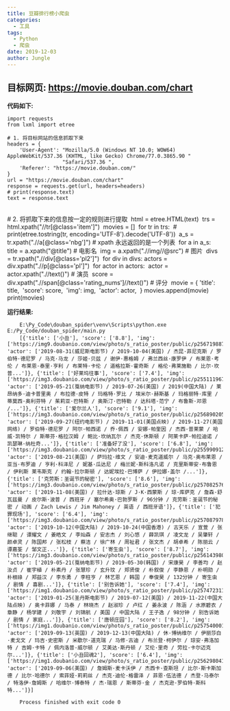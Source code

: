 ```yaml
---
title: 豆瓣排行榜小爬虫
categories:
  - 工具
tags:
  - Python
  - 爬虫
date: 2019-12-03 
author:	Jungle
---
```

## 目标网页: https://movie.douban.com/chart ##

**代码如下:**

	import requests
	from lxml import etree
	
	# 1. 将目标网站的信息抓取下来
	headers = {
	    'User-Agent': "Mozilla/5.0 (Windows NT 10.0; WOW64) AppleWebKit/537.36 (KHTML, like Gecko) Chrome/77.0.3865.90 "
	                  "Safari/537.36 ",
	    'Referer': "https://movie.douban.com/"
	}
	url = "https://movie.douban.com/chart"
	response = requests.get(url, headers=headers)
	# print(response.text)
	text = response.text


​	
​	# 2. 将抓取下来的信息按一定的规则进行提取
​	html = etree.HTML(text)
​	trs = html.xpath("//tr[@class='item']")
​	movies = []
​	for tr in trs:
​	    # print(etree.tostring(tr, encoding='UTF-8').decode('UTF-8'))
​	    a_s = tr.xpath(".//a[@class='nbg']")    # xpath 永远返回的是一个列表
​	    for a in a_s:
​	        title = a.xpath("@title")   # 电影名
​	        img = a.xpath(".//img//@src")   # 图片
​	    divs = tr.xpath(".//div[@class='pl2']")
​	    for div in divs:
​	        actors = div.xpath(".//p[@class='pl']")
​	        for actor in actors:
​	            actor = actor.xpath(".//text()")    # 演员
​	        score = div.xpath(".//span[@class='rating_nums']//text()")  # 评分
​	    movie = {
​	        'title': title,
​	        'score': score,
​	        'img': img,
​	        'actor': actor,
​	    }
​	    movies.append(movie)
​	print(movies)


**运行结果:**

		E:\Py_Code\douban_spider\venv\Scripts\python.exe E:/Py_Code/douban_spider/main.py
		[{'title': ['小丑'], 'score': ['8.8'], 'img': ['https://img9.doubanio.com/view/photo/s_ratio_poster/public/p2567198874.jpg'], 'actor': ['2019-08-31(威尼斯电影节) / 2019-10-04(美国) / 杰昆·菲尼克斯 / 罗伯特·德尼罗 / 马克·马龙 / 莎姬·贝兹 / 谢伊·惠格姆 / 弗兰西丝·康罗伊 / 布莱恩·考伦 / 布莱恩·泰里·亨利 / 布莱特·卡伦 / 道格拉斯·霍奇斯 / 格伦·弗莱施勒 / 比尔·坎普...']}, {'title': ['好莱坞往事'], 'score': ['7.4'], 'img': ['https://img3.doubanio.com/view/photo/s_ratio_poster/public/p2551119672.jpg'], 'actor': ['2019-05-21(戛纳电影节) / 2019-07-26(美国) / 2019(中国大陆) / 莱昂纳多·迪卡普里奥 / 布拉德·皮特 / 玛格特·罗比 / 埃米尔·赫斯基 / 玛格丽特·库里 / 蒂莫西·奥利芬特 / 茱莉亚·巴特斯 / 奥斯汀·巴特勒 / 达科塔·范宁 / 布鲁斯·邓恩 /...']}, {'title': ['爱尔兰人'], 'score': ['9.1'], 'img': ['https://img3.doubanio.com/view/photo/s_ratio_poster/public/p2568902055.jpg'], 'actor': ['2019-09-27(纽约电影节) / 2019-11-01(美国点映) / 2019-11-27(美国网络) / 罗伯特·德尼罗 / 阿尔·帕西诺 / 乔·佩西 / 安娜·帕奎因 / 杰西·普莱蒙 / 哈威·凯特尔 / 斯蒂芬·格拉汉姆 / 鲍比·坎纳瓦尔 / 杰克·休斯顿 / 阿莱卡萨·帕拉迪诺 / 凯瑟琳·纳杜奇...']}, {'title': ['准备好了没'], 'score': ['6.8'], 'img': ['https://img3.doubanio.com/view/photo/s_ratio_poster/public/p2559909120.jpg'], 'actor': ['2019-08-21(美国) / 萨玛拉·维文 / 安迪·麦克道威尔 / 马克·奥布莱恩 / 亚当·布罗迪 / 亨利·科泽尼 / 妮基·瓜达尼 / 梅兰妮·斯科洛凡诺 / 克里斯蒂安·布鲁恩 / 伊利斯 莱韦斯克 / 约翰·拉尔斯顿 / 达妮埃拉·巴博萨 / 伊拉娜·盖尔 /...']}, {'title': ['克劳斯：圣诞节的秘密'], 'score': ['8.6'], 'img': ['https://img3.doubanio.com/view/photo/s_ratio_poster/public/p2570825762.jpg'], 'actor': ['2019-11-08(美国) / 拉什达·琼斯 / J·K·西蒙斯 / 琼·库萨克 / 詹森·舒瓦兹曼 / 皮尔斯·波普 / 西班牙 / 塞尔希奥·巴勃罗斯 / 96分钟 / 克劳斯：圣诞节的秘密 / 动画 / Zach Lewis / Jim Mahoney / 英语 / 西班牙语']}, {'title': ['犯罪现场'], 'score': ['6.4'], 'img': ['https://img3.doubanio.com/view/photo/s_ratio_poster/public/p2570879785.jpg'], 'actor': ['2019-10-12(中国大陆) / 2019-10-24(中国香港) / 古天乐 / 宣萱 / 张继聪 / 谭耀文 / 姜皓文 / 李灿森 / 安志杰 / 刘心悠 / 薛凯琪 / 凌文龙 / 吴肇轩 / 颜卓灵 / 陈国邦 / 张松枝 / 蔡洁 / 徐广林 / 周祉君 / 张文杰 / 胡卓希 / 陈丽云 / 谭嘉荃 / 邹文正...']}, {'title': ['寄生虫'], 'score': ['8.7'], 'img': ['https://img3.doubanio.com/view/photo/s_ratio_poster/public/p2561439800.jpg'], 'actor': ['2019-05-21(戛纳电影节) / 2019-05-30(韩国) / 宋康昊 / 李善均 / 赵汝贞 / 崔宇植 / 朴素丹 / 张慧珍 / 玄升玟 / 郑贤俊 / 朴叙俊 / 李静恩 / 朴明勋 / 朴根祿 / 郑益汉 / 李东勇 / 李柱亨 / 林艺恩 / 韩国 / 奉俊昊 / 132分钟 / 寄生虫 / 剧情 / 喜剧...']}, {'title': ['别告诉她'], 'score': ['7.4'], 'img': ['https://img1.doubanio.com/view/photo/s_ratio_poster/public/p2574723117.jpg'], 'actor': ['2019-01-25(圣丹斯电影节) / 2019-07-12(美国) / 2019-11-22(中国大陆点映) / 奥卡菲娜 / 马泰 / 林晓杰 / 赵淑珍 / 卢红 / 姜永波 / 陈涵 / 水原碧衣 / 章静 / 杨学建 / 刘敬宇 / 刘锦航 / 美国 / 中国大陆 / 王子逸 / 98分钟 / 别告诉她 / 剧情 / 家庭...']}, {'title': ['唐顿庄园'], 'score': ['8.2'], 'img': ['https://img1.doubanio.com/view/photo/s_ratio_poster/public/p2575400017.jpg'], 'actor': ['2019-09-13(英国) / 2019-12-13(中国大陆) / 休·博纳维尔 / 伊丽莎白·麦戈文 / 玛吉·史密斯 / 米歇尔·道克瑞 / 马修·古迪 / 布兰登·柯伊尔 / 琼安·弗洛加特 / 吉姆·卡特 / 佩内洛普·威尔顿 / 艾美达·斯丹顿 / 艾伦·里奇 / 劳拉·卡尔迈克尔...']}, {'title': ['小丑回魂2'], 'score': ['6.4'], 'img': ['https://img1.doubanio.com/view/photo/s_ratio_poster/public/p2562980418.jpg'], 'actor': ['2019-09-06(美国) / 詹姆斯·麦卡沃伊 / 杰西卡·查斯坦 / 比尔·斯卡斯加德 / 比尔·哈德尔 / 索菲娅·莉莉丝 / 杰克·迪伦·格雷泽 / 菲恩·伍法德 / 杰登·马泰尔 / 特洛伊·詹姆斯 / 哈维尔·博泰特 / 杰·瑞恩 / 斯蒂芬·金 / 杰克逊·罗伯特·斯科特...']}]
		
		Process finished with exit code 0

